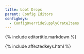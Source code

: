 ```yaml
---
title: Loot Drops
parent: Config Editors
configkeys:
  - ConfigOverrideSupplyCrateItems
---
```

{% include editortitle.markdown %}

{% include affectedkeys.html %}